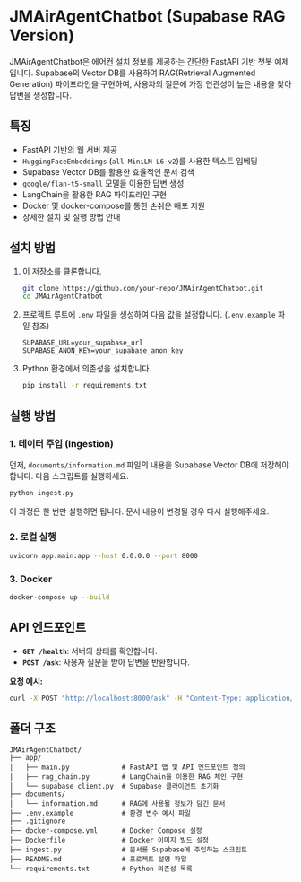 # JMAirAgentChatbot (Supabase RAG Version)

JMAirAgentChatbot은 에어컨 설치 정보를 제공하는 간단한 FastAPI 기반 챗봇 예제입니다. Supabase의 Vector DB를 사용하여 RAG(Retrieval Augmented Generation) 파이프라인을 구현하여, 사용자의 질문에 가장 연관성이 높은 내용을 찾아 답변을 생성합니다.

## 특징
- FastAPI 기반의 웹 서버 제공
- `HuggingFaceEmbeddings` (`all-MiniLM-L6-v2`)를 사용한 텍스트 임베딩
- Supabase Vector DB를 활용한 효율적인 문서 검색
- `google/flan-t5-small` 모델을 이용한 답변 생성
- LangChain을 활용한 RAG 파이프라인 구현
- Docker 및 docker-compose를 통한 손쉬운 배포 지원
- 상세한 설치 및 실행 방법 안내

## 설치 방법
1. 이 저장소를 클론합니다.
   ```bash
   git clone https://github.com/your-repo/JMAirAgentChatbot.git
   cd JMAirAgentChatbot
   ```
2. 프로젝트 루트에 `.env` 파일을 생성하여 다음 값을 설정합니다. (`.env.example` 파일 참조)
   ```
   SUPABASE_URL=your_supabase_url
   SUPABASE_ANON_KEY=your_supabase_anon_key
   ```
3. Python 환경에서 의존성을 설치합니다.
   ```bash
   pip install -r requirements.txt
   ```

## 실행 방법
### 1. 데이터 주입 (Ingestion)
먼저, `documents/information.md` 파일의 내용을 Supabase Vector DB에 저장해야 합니다. 다음 스크립트를 실행하세요.
```bash
python ingest.py
```
이 과정은 한 번만 실행하면 됩니다. 문서 내용이 변경될 경우 다시 실행해주세요.

### 2. 로컬 실행
```bash
uvicorn app.main:app --host 0.0.0.0 --port 8000
```

### 3. Docker
```bash
docker-compose up --build
```

## API 엔드포인트
- **`GET /health`**: 서버의 상태를 확인합니다.
- **`POST /ask`**: 사용자 질문을 받아 답변을 반환합니다.

**요청 예시:**
```bash
curl -X POST "http://localhost:8000/ask" -H "Content-Type: application/json" -d '{"q": "배관 비용은 어떻게 되나요?"}'
```

## 폴더 구조
```
JMAirAgentChatbot/
├── app/
│   ├── main.py             # FastAPI 앱 및 API 엔드포인트 정의
│   ├── rag_chain.py        # LangChain을 이용한 RAG 체인 구현
│   └── supabase_client.py  # Supabase 클라이언트 초기화
├── documents/
│   └── information.md      # RAG에 사용될 정보가 담긴 문서
├── .env.example            # 환경 변수 예시 파일
├── .gitignore
├── docker-compose.yml      # Docker Compose 설정
├── Dockerfile              # Docker 이미지 빌드 설정
├── ingest.py               # 문서를 Supabase에 주입하는 스크립트
├── README.md               # 프로젝트 설명 파일
└── requirements.txt        # Python 의존성 목록
```
